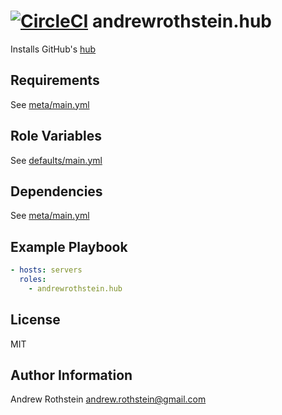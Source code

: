 [![CircleCI](https://circleci.com/gh/andrewrothstein/ansible-hub.svg?style=svg)](https://circleci.com/gh/andrewrothstein/ansible-hub)
andrewrothstein.hub
===================

Installs GitHub's [hub](https://github.com/github/hub)

Requirements
------------

See [meta/main.yml](meta/main.yml)

Role Variables
--------------

See [defaults/main.yml](defaults/main.yml)

Dependencies
------------

See [meta/main.yml](meta/main.yml)

Example Playbook
----------------

```yml
- hosts: servers
  roles:
    - andrewrothstein.hub
```

License
-------

MIT

Author Information
------------------

Andrew Rothstein <andrew.rothstein@gmail.com>

